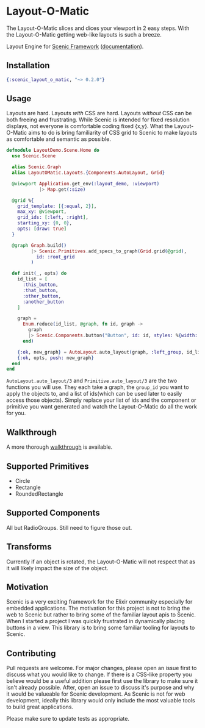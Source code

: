 # Layout-O-Matic

The Layout-O-Matic slices and dices your viewport in 2 easy steps. With the Layout-O-Matic getting web-like layouts is such a breeze.

Layout Engine for [Scenic Framework](https://github.com/boydm/scenic)
([documentation](http://hexdocs.pm/scenic_layout_o_matic/)).

## Installation

```elixir
{:scenic_layout_o_matic, "~> 0.2.0"}
```

## Usage
Layouts are hard. Layouts _with_ CSS are hard. Layouts _without_ CSS can be both freeing and frustrating. While Scenic is intended for fixed resolution displays, not everyone is comfortable coding fixed {x,y}. What the Layout-O-Matic aims to do is bring familiarity of CSS grid to Scenic to make layouts as comfortable and semantic as possible.

```elixir
defmodule LayoutDemo.Scene.Home do
  use Scenic.Scene

  alias Scenic.Graph
  alias LayoutOMatic.Layouts.{Components.AutoLayout, Grid}

  @viewport Application.get_env(:layout_demo, :viewport)
            |> Map.get(:size)

  @grid %{
    grid_template: [{:equal, 2}],
    max_xy: @viewport,
    grid_ids: [:left, :right],
    starting_xy: {0, 0},
    opts: [draw: true]
  }

  @graph Graph.build()
         |> Scenic.Primitives.add_specs_to_graph(Grid.grid(@grid),
           id: :root_grid
         )

  def init(_, opts) do
    id_list = [
      :this_button,
      :that_button,
      :other_button,
      :another_button
    ]

    graph =
      Enum.reduce(id_list, @graph, fn id, graph ->
        graph
        |> Scenic.Components.button("Button", id: id, styles: %{width: 60, height: 40})
      end)

    {:ok, new_graph} = AutoLayout.auto_layout(graph, :left_group, id_list)
    {:ok, opts, push: new_graph}
  end
end
```
`AutoLayout.auto_layout/3` and `Primitive.auto_layout/3` are the two functions you will use. They each take a graph, the `group_id` you want to apply the objects to, and a list of ids(which can be used later to easily access those objects). Simply replace your list of ids and the component or primitive you want generated and watch the Layout-O-Matic do all the work for you.

## Walkthrough
A more thorough [walkthrough](./doc/walkthrough.md) is available.

## Supported Primitives
* Circle
* Rectangle
* RoundedRectangle

## Supported Components
All but RadioGroups. Still need to figure those out.

## Transforms
Currently if an object is rotated, the Layout-O-Matic will not respect that as it will likely impact the size of the object.

## Motivation
Scenic is a very exciting framework for the Elixir community especially for embedded applications. The motivation for this project is not to bring the web to Scenic but rather to bring some of the familiar layout apis to Scenic. When I started a project I was quickly frustrated in dynamically placing buttons in a view. This library is to bring some familiar tooling for layouts to Scenic.

## Contributing
Pull requests are welcome. For major changes, please open an issue first to discuss what you would like to change. If there is a CSS-like property you believe would be a useful addition please first use the library to make sure it isn't already possible. After, open an issue to discuss it's purpose and why it would be valueable for Scenic development. As Scenic is not for web development, ideally this library would only include the most valuable tools to build great applications.

Please make sure to update tests as appropriate.
